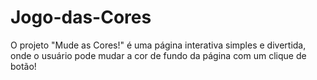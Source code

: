 # Jogo-das-Cores
O projeto "Mude as Cores!" é uma página interativa simples e divertida, onde o usuário pode mudar a cor de fundo da página com um clique de botão!
